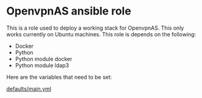 # OpenvpnAS ansible role

This is a role used to deploy a working stack for OpenvpnAS. This only works currently on Ubuntu machines.
This role is depends on the following:
* Docker
* Python
* Python module docker
* Python module ldap3

Here are the variables that need to be set: 

[defaults/main.yml](defaults/main.yml)
